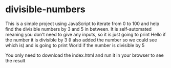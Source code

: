 # divisible-numbers
This is a simple project using JavaScript to iterate from 0 to 100 and help find the divisible numbers by 3 and 5 in between.
It is self-automated meaning you don't need to give any inputs, so it is just going to print Hello if the number it is divisible by 3
(I also added the number so we could see which is) and is going to print World if the number is divisible by 5 

You only need to download the index.html and run it in your browser to see the result
